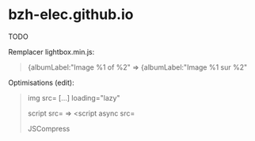 # bzh-elec.github.io

TODO

Remplacer lightbox.min.js:

>{albumLabel:"Image %1 of %2" => {albumLabel:"Image %1 sur %2"


Optimisations (edit):
>  <link rel="prefetch" href="https://breizh-electrik.fr/">

>  <link rel="prefetch" href="https://breizh-electrik.fr/index.html">

>  <link rel="prefetch" href="https://breizh-electrik.fr/merci.html">

>  <link rel="prerender" href="https://breizh-electrik.fr/">

>  <link rel="prerender" href="https://breizh-electrik.fr/">

>  <link rel="prerender" href="https://breizh-electrik.fr/">

>  <link rel="dns-prefetch" href="https://api.staticforms.xyz/">

>  <link rel="dns-prefetch" href="https://googletagmanager.com/">

>  <link rel="dns-prefetch" href="https://pages.cloudflare.com/">

>  <link rel="preload" href="assets/fonts/Basecoat-Regular/font.woff" as="font" type="font/woff" crossorigin>

>  <link rel="preload" href="assets/fonts/Mont-Light/font.woff" as="font" type="font/woff" crossorigin>

>  <link rel="preload" href="assets/fonts/codec.warm-trial-thin/font.woff" as="font" type="font/woff" crossorigin>


>img src= [...] loading="lazy" 
>
>script src= => <script async src=
>
>JSCompress
>
